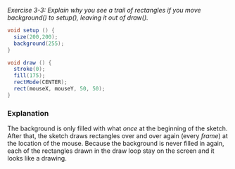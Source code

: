 _Exercise 3-3: Explain why you see a trail of rectangles if you move background() to setup(), leaving it out of draw()._

```java
void setup () {
  size(200,200);
  background(255);
}

void draw () {
  stroke(0);
  fill(175);
  rectMode(CENTER);
  rect(mouseX, mouseY, 50, 50);
}
```

### Explanation ###

The background is only filled with what *once* at the beginning of the sketch. After that, the sketch draws rectangles over and over again (every *frame*) at the location of the mouse. Because the background is never filled in again, each of the rectangles drawn in the draw loop stay on the screen and it looks like a drawing.
